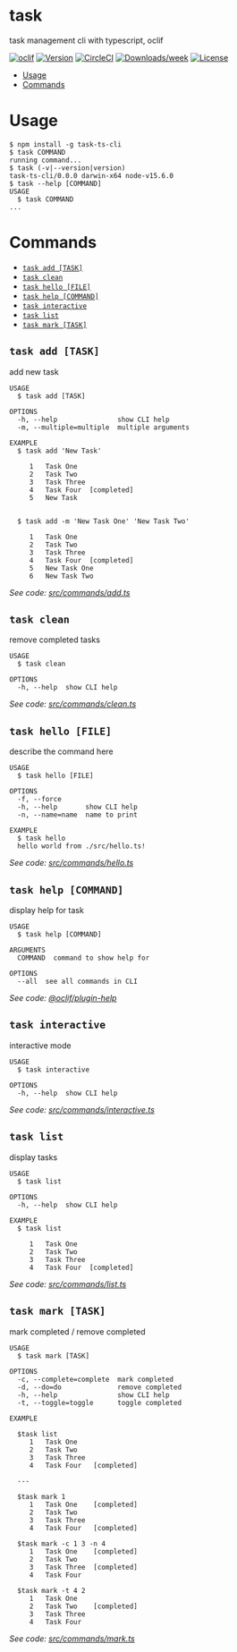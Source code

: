 task
====

task management cli with typescript, oclif

[![oclif](https://img.shields.io/badge/cli-oclif-brightgreen.svg)](https://oclif.io)
[![Version](https://img.shields.io/npm/v/task.svg)](https://npmjs.org/package/task)
[![CircleCI](https://circleci.com/gh/kis9a/task-ts-cli/tree/master.svg?style=shield)](https://circleci.com/gh/kis9a/task-ts-cli/tree/master)
[![Downloads/week](https://img.shields.io/npm/dw/task.svg)](https://npmjs.org/package/task)
[![License](https://img.shields.io/npm/l/task.svg)](https://github.com/kis9a/task-ts-cli/blob/master/package.json)

<!-- toc -->
* [Usage](#usage)
* [Commands](#commands)
<!-- tocstop -->
# Usage
<!-- usage -->
```sh-session
$ npm install -g task-ts-cli
$ task COMMAND
running command...
$ task (-v|--version|version)
task-ts-cli/0.0.0 darwin-x64 node-v15.6.0
$ task --help [COMMAND]
USAGE
  $ task COMMAND
...
```
<!-- usagestop -->
# Commands
<!-- commands -->
* [`task add [TASK]`](#task-add-task)
* [`task clean`](#task-clean)
* [`task hello [FILE]`](#task-hello-file)
* [`task help [COMMAND]`](#task-help-command)
* [`task interactive`](#task-interactive)
* [`task list`](#task-list)
* [`task mark [TASK]`](#task-mark-task)

## `task add [TASK]`

add new task

```
USAGE
  $ task add [TASK]

OPTIONS
  -h, --help               show CLI help
  -m, --multiple=multiple  multiple arguments

EXAMPLE
  $ task add 'New Task'

     1   Task One
     2   Task Two
     3   Task Three
     4   Task Four  [completed]
     5   New Task


  $ task add -m 'New Task One' 'New Task Two'

     1   Task One
     2   Task Two
     3   Task Three
     4   Task Four  [completed]
     5   New Task One
     6   New Task Two
```

_See code: [src/commands/add.ts](https://github.com/kis9a/task-ts-cli/blob/v0.0.0/src/commands/add.ts)_

## `task clean`

remove completed tasks

```
USAGE
  $ task clean

OPTIONS
  -h, --help  show CLI help
```

_See code: [src/commands/clean.ts](https://github.com/kis9a/task-ts-cli/blob/v0.0.0/src/commands/clean.ts)_

## `task hello [FILE]`

describe the command here

```
USAGE
  $ task hello [FILE]

OPTIONS
  -f, --force
  -h, --help       show CLI help
  -n, --name=name  name to print

EXAMPLE
  $ task hello
  hello world from ./src/hello.ts!
```

_See code: [src/commands/hello.ts](https://github.com/kis9a/task-ts-cli/blob/v0.0.0/src/commands/hello.ts)_

## `task help [COMMAND]`

display help for task

```
USAGE
  $ task help [COMMAND]

ARGUMENTS
  COMMAND  command to show help for

OPTIONS
  --all  see all commands in CLI
```

_See code: [@oclif/plugin-help](https://github.com/oclif/plugin-help/blob/v3.2.1/src/commands/help.ts)_

## `task interactive`

interactive mode

```
USAGE
  $ task interactive

OPTIONS
  -h, --help  show CLI help
```

_See code: [src/commands/interactive.ts](https://github.com/kis9a/task-ts-cli/blob/v0.0.0/src/commands/interactive.ts)_

## `task list`

display tasks

```
USAGE
  $ task list

OPTIONS
  -h, --help  show CLI help

EXAMPLE
  $ task list

     1   Task One
     2   Task Two
     3   Task Three
     4   Task Four  [completed]
```

_See code: [src/commands/list.ts](https://github.com/kis9a/task-ts-cli/blob/v0.0.0/src/commands/list.ts)_

## `task mark [TASK]`

mark completed / remove completed

```
USAGE
  $ task mark [TASK]

OPTIONS
  -c, --complete=complete  mark completed
  -d, --do=do              remove completed
  -h, --help               show CLI help
  -t, --toggle=toggle      toggle completed

EXAMPLE

  $task list
     1   Task One
     2   Task Two
     3   Task Three
     4   Task Four   [completed]

  ---

  $task mark 1
     1   Task One    [completed]
     2   Task Two
     3   Task Three
     4   Task Four   [completed]

  $task mark -c 1 3 -n 4
     1   Task One    [completed]
     2   Task Two
     3   Task Three  [completed]
     4   Task Four

  $task mark -t 4 2
     1   Task One
     2   Task Two    [completed]
     3   Task Three
     4   Task Four
```

_See code: [src/commands/mark.ts](https://github.com/kis9a/task-ts-cli/blob/v0.0.0/src/commands/mark.ts)_
<!-- commandsstop -->
